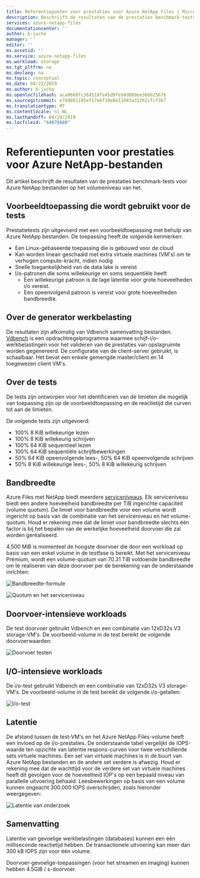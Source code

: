 ```yaml
---
title: Referentiepunten voor prestaties voor Azure NetApp Files | Microsoft Docs
description: Beschrijft de resultaten van de prestaties benchmark-tests voor Azure NetApp bestanden op het volumeniveau van het.
services: azure-netapp-files
documentationcenter: ''
author: b-juche
manager: ''
editor: ''
ms.assetid: ''
ms.service: azure-netapp-files
ms.workload: storage
ms.tgt_pltfrm: na
ms.devlang: na
ms.topic: conceptual
ms.date: 04/22/2019
ms.author: b-juche
ms.openlocfilehash: aca0668fc364518fe45d9fe94d089ee366b25676
ms.sourcegitcommit: e7d4881105ef17e6f10e8e11043a31262cfcf3b7
ms.translationtype: MT
ms.contentlocale: nl-NL
ms.lasthandoff: 04/29/2019
ms.locfileid: "64870880"
---
```

# <a name="performance-benchmarks-for-azure-netapp-files"></a>Referentiepunten voor prestaties voor Azure NetApp-bestanden

Dit artikel beschrijft de resultaten van de prestaties benchmark-tests voor Azure NetApp bestanden op het volumeniveau van het. 

## <a name="sample-application-used-for-the-tests"></a>Voorbeeldtoepassing die wordt gebruikt voor de tests

Prestatietests zijn uitgevoerd met een voorbeeldtoepassing met behulp van Azure NetApp bestanden. De toepassing heeft de volgende kenmerken: 

* Een Linux-gebaseerde toepassing die is gebouwd voor de cloud
* Kan worden lineair geschaald met extra virtuele machines (VM's) om te verhogen compute-kracht, indien nodig
* Snelle toegankelijkheid van de data lake is vereist
* I/o-patronen die soms willekeurige en soms sequentiële heeft 
    * Een willekeurige patroon is de lage latentie voor grote hoeveelheden i/o vereist. 
    * Een opeenvolgend patroon is vereist voor grote hoeveelheden bandbreedte. 

## <a name="about-the-workload-generator"></a>Over de generator werkbelasting

De resultaten zijn afkomstig van Vdbench samenvatting bestanden. [Vdbench](https://www.oracle.com/technetwork/server-storage/vdbench-downloads-1901681.html) is een opdrachtregelprogramma waarmee schijf-i/o-werkbelastingen voor het valideren van de prestaties van opslagruimte worden gegenereerd. De configuratie van de client-server gebruikt, is schaalbaar.  Het bevat een enkele gemengde master/client en 14 toegewezen client VM's.

## <a name="about-the-tests"></a>Over de tests

De tests zijn ontworpen voor het identificeren van de limieten die mogelijk van toepassing zijn op de voorbeeldtoepassing en de reactietijd die curven tot aan de limieten.  

De volgende tests zijn uitgevoerd: 

* 100% 8 KiB willekeurige lezen
* 100% 8 KiB willekeurig schrijven
* 100% 64 KiB sequentieel lezen
* 100% 64 KiB sequentiële schrijfbewerkingen
* 50% 64 KiB opeenvolgende lees-, 50% 64 KiB opeenvolgende schrijven
* 50% 8 KiB willekeurige lees-, 50% 8 KiB willekeurig schrijven

## <a name="bandwidth"></a>Bandbreedte

Azure Files met NetApp biedt meerdere [serviceniveaus](azure-netapp-files-service-levels.md). Elk serviceniveau biedt een andere hoeveelheid bandbreedte per TiB ingerichte capaciteit (volume quotum). De limiet voor bandbreedte voor een volume wordt ingericht op basis van de combinatie van het serviceniveau en het volume-quotum. Houd er rekening mee dat de limiet voor bandbreedte slechts één factor is bij het bepalen van de werkelijke hoeveelheid doorvoer die zal worden gerealiseerd.  

4.500 MiB is momenteel de hoogste doorvoer die door een workload op basis van een enkel volume in de testfase is bereikt.  Met het serviceniveau Premium, wordt een volume-quotum van 70.31 TiB voldoende bandbreedte om te realiseren van deze doorvoer per de berekening van de onderstaande inrichten: 

![Bandbreedte-formule](../media/azure-netapp-files/azure-netapp-files-bandwidth-formula.png)

![Quotum en het serviceniveau](../media/azure-netapp-files/azure-netapp-files-quota-service-level.png)

## <a name="throughput-intensive-workloads"></a>Doorvoer-intensieve workloads

De test doorvoer gebruikt Vdbench en een combinatie van 12xD32s V3 storage-VM's. De voorbeeld-volume in de test bereikt de volgende doorvoerwaarden:

![Doorvoer testen](../media/azure-netapp-files/azure-netapp-files-throughput-test.png)

## <a name="io-intensive-workloads"></a>I/O-intensieve workloads

De i/o-test gebruikt Vdbench en een combinatie van 12xD32s V3 storage-VM's. De voorbeeld-volume in de test bereikt de volgende i/o-getallen:

![I/o-test](../media/azure-netapp-files/azure-netapp-files-io-test.png)

## <a name="latency"></a>Latentie

De afstand tussen de test-VM's en het Azure NetApp Files-volume heeft een invloed op de i/o-prestaties.  De onderstaande tabel vergelijkt de IOPS-waarde ten opzichte van latentie respons-curven voor twee verschillende sets virtuele machines.  Een set van virtuele machines is in de buurt van Azure NetApp bestanden en de andere set verdere is afwezig.  Houd er rekening mee dat de wachttijd voor de verdere set van virtuele machines heeft dit gevolgen voor de hoeveelheid IOP's op een bepaald niveau van parallelle uitvoering behaald.  Leesbewerkingen op basis van een volume kunnen ongeacht 300.000 IOPS overschrijden, zoals hieronder weergegeven: 

![Latentie van onderzoek](../media/azure-netapp-files/azure-netapp-files-latency-study.png)

## <a name="summary"></a>Samenvatting

Latentie van gevoelige werkbelastingen (databases) kunnen een één milliseconde reactietijd hebben. De transactionele uitvoering kan meer dan 300 kB IOPS zijn voor één volume.

Doorvoer-gevoelige-toepassingen (voor het streamen en imaging) kunnen hebben 4.5GiB / s-doorvoer.
